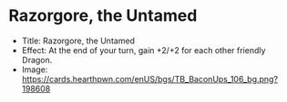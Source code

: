 # Razorgore, the Untamed
- Title:  Razorgore, the Untamed
- Effect:  At the end of your turn, gain +2/+2 for each other friendly Dragon.
- Image:  https://cards.hearthpwn.com/enUS/bgs/TB_BaconUps_106_bg.png?198608
